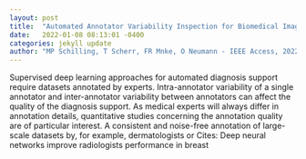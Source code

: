 ```yaml
---
layout: post
title:  "Automated Annotator Variability Inspection for Biomedical Image Segmentation"
date:   2022-01-08 08:13:01 -0400
categories: jekyll update
author: "MP Schilling, T Scherr, FR Mnke, O Neumann - IEEE Access, 2022"
---
```

Supervised deep learning approaches for automated diagnosis support require datasets annotated by experts. Intra-annotator variability of a single annotator and inter-annotator variability between annotators can affect the quality of the diagnosis support. As medical experts will always differ in annotation details, quantitative studies concerning the annotation quality are of particular interest. A consistent and noise-free annotation of large-scale datasets by, for example, dermatologists or Cites: Deep neural networks improve radiologists performance in breast